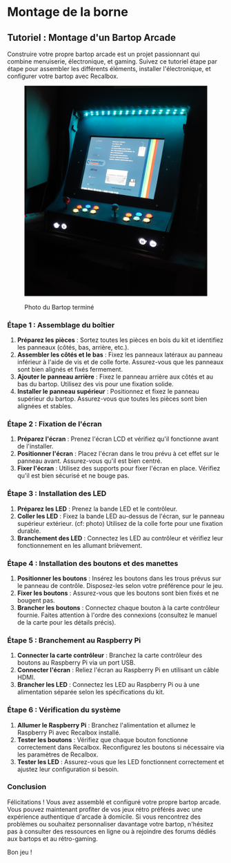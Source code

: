 # Montage de la borne

## Tutoriel : Montage d'un Bartop Arcade

Construire votre propre bartop arcade est un projet passionnant qui combine menuiserie, électronique, et gaming. Suivez ce tutoriel étape par étape pour assembler les différents éléments, installer l'électronique, et configurer votre bartop avec Recalbox.

<figure><img src="../../.gitbook/assets/IMG_20211029_154122 (1).jpg" alt=""><figcaption><p>Photo du Bartop terminé</p></figcaption></figure>

### Étape 1 : Assemblage du boîtier

1. **Préparez les pièces** : Sortez toutes les pièces en bois du kit et identifiez les panneaux (côtés, bas, arrière, etc.).
2. **Assembler les côtés et le bas** : Fixez les panneaux latéraux au panneau inférieur à l'aide de vis et de colle forte. Assurez-vous que les panneaux sont bien alignés et fixés fermement.
3. **Ajouter le panneau arrière** : Fixez le panneau arrière aux côtés et au bas du bartop. Utilisez des vis pour une fixation solide.
4. **Installer le panneau supérieur** : Positionnez et fixez le panneau supérieur du bartop. Assurez-vous que toutes les pièces sont bien alignées et stables.

### Étape 2 : Fixation de l'écran

1. **Préparez l'écran** : Prenez l'écran LCD et vérifiez qu'il fonctionne avant de l'installer.
2. **Positionner l'écran** : Placez l'écran dans le trou prévu à cet effet sur le panneau avant. Assurez-vous qu'il est bien centré.
3. **Fixer l'écran** : Utilisez des supports pour fixer l'écran en place. Vérifiez qu'il est bien sécurisé et ne bouge pas.

### Étape 3 : Installation des LED

1. **Préparez les LED** : Prenez la bande LED et le contrôleur.
2. **Coller les LED** : Fixez la bande LED au-dessus de l'écran, sur le panneau supérieur extérieur. (cf: photo) Utilisez de la colle forte pour une fixation durable.
3. **Branchement des LED** : Connectez les LED au contrôleur et vérifiez leur fonctionnement en les allumant brièvement.

### Étape 4 : Installation des boutons et des manettes

1. **Positionner les boutons** : Insérez les boutons dans les trous prévus sur le panneau de contrôle. Disposez-les selon votre préférence pour le jeu.
2. **Fixer les boutons** : Assurez-vous que les boutons sont bien fixés et ne bougent pas.
3. **Brancher les boutons** : Connectez chaque bouton à la carte contrôleur fournie. Faites attention à l'ordre des connexions (consultez le manuel de la carte pour les détails précis).

### Étape 5 : Branchement au Raspberry Pi

1. **Connecter la carte contrôleur** : Branchez la carte contrôleur des boutons au Raspberry Pi via un port USB.
2. **Connecter l'écran** : Reliez l'écran au Raspberry Pi en utilisant un câble HDMI.
3. **Brancher les LED** : Connectez les LED au Raspberry Pi ou à une alimentation séparée selon les spécifications du kit.

### Étape 6 : Vérification du système

1. **Allumer le Raspberry Pi** : Branchez l'alimentation et allumez le Raspberry Pi avec Recalbox installé.
2. **Tester les boutons** : Vérifiez que chaque bouton fonctionne correctement dans Recalbox. Reconfigurez les boutons si nécessaire via les paramètres de Recalbox.
3. **Tester les LED** : Assurez-vous que les LED fonctionnent correctement et ajustez leur configuration si besoin.

### Conclusion

Félicitations ! Vous avez assemblé et configuré votre propre bartop arcade. Vous pouvez maintenant profiter de vos jeux rétro préférés avec une expérience authentique d'arcade à domicile. Si vous rencontrez des problèmes ou souhaitez personnaliser davantage votre bartop, n'hésitez pas à consulter des ressources en ligne ou à rejoindre des forums dédiés aux bartops et au rétro-gaming.

Bon jeu !
